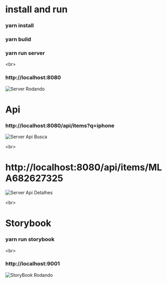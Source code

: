 
# install and run
### yarn install
### yarn build
### yarn run server

<br\>

### http://localhost:8080
![Server Rodando](https://i.imgur.com/UsUpgJel.png)

# Api
### http://localhost:8080/api/items?q=iphone
![Server Api Busca](https://i.imgur.com/NBYeiH9l.png)

<br\>

# http://localhost:8080/api/items/MLA682627325
![Server Api Detalhes](https://i.imgur.com/p8MhF5Vl.png)

<br\>


# Storybook
### yarn run storybook

<br\>

### http://localhost:9001
![StoryBook Rodando](https://i.imgur.com/0Rjgxb5l.png)










